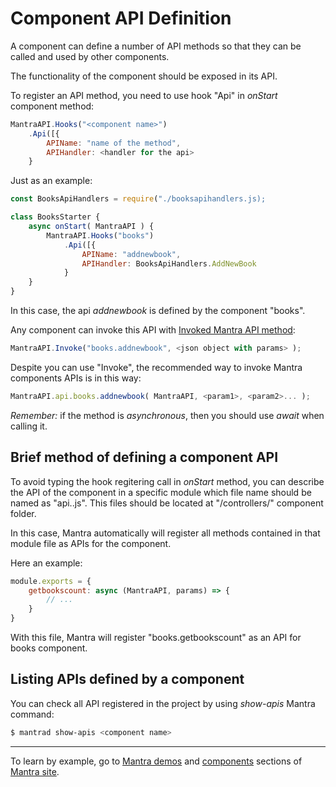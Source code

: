 # Component API Definition

A component can define a number of API methods so that they can be called and used by other components.

The functionality of the component should be exposed in its API.

To register an API method, you need to use hook "Api" in *onStart* component method:

```js
MantraAPI.Hooks("<component name>")
    .Api([{
        APIName: "name of the method",
        APIHandler: <handler for the api>
    }
```

Just as an example:

```js
const BooksApiHandlers = require("./booksapihandlers.js);

class BooksStarter {
    async onStart( MantraAPI ) {
        MantraAPI.Hooks("books")
            .Api([{
                APIName: "addnewbook",
                APIHandler: BooksApiHandlers.AddNewBook
            }
    }
}
```

In this case, the api *addnewbook* is defined by the component "books".

Any component can invoke this API with [Invoked Mantra API method](/docs/33-mantra-API-reference.md#mantraapi.invoke):

```js
MantraAPI.Invoke("books.addnewbook", <json object with params> );
```

Despite you can use "Invoke", the recommended way to invoke Mantra components APIs is in this way:

```js
MantraAPI.api.books.addnewbook( MantraAPI, <param1>, <param2>... );
```

*Remember:* if the method is *asynchronous*, then you should use *await* when calling it.

## Brief method of defining a component API

To avoid typing the hook regitering call in *onStart* method, you can describe the API of the component in a specific module which file name should be named as "api.<component name>.js". This files should be located at "/controllers/" component folder.

In this case, Mantra automatically will register all methods contained in that module file as APIs for the component.

Here an example:

```js api.books.js
module.exports = {
    getbookscount: async (MantraAPI, params) => {
        // ...
    }   
}
```

With this file, Mantra will register "books.getbookscount" as an API for books component.

## Listing APIs defined by a component

You can check all API registered in the project by using *show-apis* Mantra command:

```bash
$ mantrad show-apis <component name>
```

***
To learn by example, go to [Mantra demos](https://www.mantrajs.com/mantrademos/showall) and [components](https://www.mantrajs.com/marketplacecomponent/components) sections of [Mantra site](https://www.mantrajs.com).